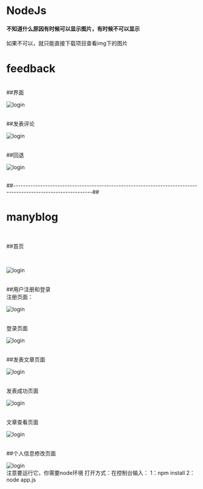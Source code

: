 # NodeJs
#### 不知道什么原因有时候可以显示图片，有时候不可以显示
如果不可以，就只能直接下载项目查看img下的图片
<br/>
# feedback
<br/>
##界面
<br/>

![login](https://github.com/qixuehui/Node_demo/blob/master/feedback/public/img/1.png)

<br/>
##发表评论
<br/>

![login](https://github.com/qixuehui/Node_demo/blob/master/feedback/public/img/2.png)

<br/>
##回退
<br/>

![login](https://github.com/qixuehui/Node_demo/blob/master/feedback/public/img/3.png)

<br/>
##--------------------------------------------------------------------------------------------------------------##
<br/>

# manyblog

<br/>

##首页

<br/>

![login](https://github.com/qixuehui/Node_demo/blob/master/img/1.png)

<br/>
##用户注册和登录
<br/>
注册页面：
<br/>

![login](https://github.com/qixuehui/Node_demo/blob/master/img/login.png)

<br/>
登录页面
<br/>

![login](https://github.com/qixuehui/Node_demo/blob/master/img/rlogin.png)

<br/>
##发表文章页面
<br/>

![login](https://github.com/qixuehui/Node_demo/blob/master/img/textr.png)

<br/>
发表成功页面
<br/>

![login](https://github.com/qixuehui/Node_demo/blob/master/img/textsuccess.png)

<br/>
文章查看页面
<br/>

![login](https://github.com/qixuehui/Node_demo/blob/master/img/texthf.png)

<br/>
##个人信息修改页面
<br/>

![login](https://github.com/qixuehui/Node_demo/blob/master/img/proson.png)
<br/>
注意要运行它，你需要node环境
打开方式：在控制台输入：
1：npm install
2：node app.js

